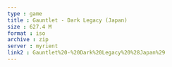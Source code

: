 ```yaml
---
type : game
title : Gauntlet - Dark Legacy (Japan)
size : 627.4 M
format : iso
archive : zip
server : myrient
link2 : Gauntlet%20-%20Dark%20Legacy%20%28Japan%29
---
```

